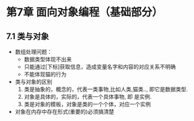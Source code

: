 # 第7章 面向对象编程（基础部分）
## 7.1 类与对象
* 数组处理问题：
  * 数据类型体现不出来
  * 只能通过[下标]获取信息，造成变量名字和内容的对应关系不明确
  * 不能体现猫的行为
* 类与对象的区别
  1) 类是抽象的，概念的，代表一类事物,比如人类,猫类.., 即它是数据类型. 
  2) 对象是具体的，实际的，代表一个具体事物, 即 是实例.
  3) 类是对象的模板，对象是类的一个个体，对应一个实例
* 对象在内存中存在形式(重要的)必须搞清楚
